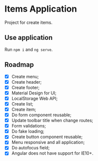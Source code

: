 # Items Application
Project for create items.

## Use application
Run `npm i` and `ng serve`.

## Roadmap
- [X] Create menu;
- [X] Create header;
- [X] Create footer;
- [X] Material Design for UI;
- [X] LocalStorage Web API;
- [X] Create list;
- [X] Create item;
- [X] Do form component reusable;
- [X] Update toolbar title when change routes;
- [X] Form validations;
- [X] Do fake loading;
- [X] Create button component reusable;
- [X] Menu responsive and all application;
- [X] Do autofocus field;
- [X] Angular does not have support for IE10+.
